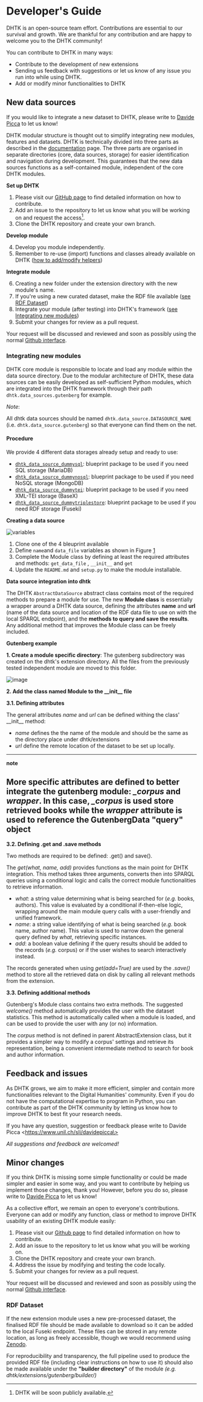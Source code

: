Developer's Guide
=================

DHTK is an open-source team effort. Contributions are essential to our
survival and growth. We are thankful for any contribution and are happy
to welcome you to the DHTK community!

You can contribute to DHTK in many ways:
-   Contribute to the development of new extensions
-   Sending us feedback with suggestions or let us know of any issue you
    run into while using DHTK.
-   Add or modify minor functionalities to DHTK

New data sources
----------------

If you would like to integrate a new dataset to DHTK, please write to
[Davide Picca](https://www.unil.ch/sli/davidepicca) to let us know!

DHTK modular structure is thought out to simplify integrating new
modules, features and datasets. DHTK is technically divided into three parts as
described in the [documentation](user_guide.md) page. The three parts are
organised in separate directories (core, data sources, storage) for
easier identification and navigation during development. This guarantees
that the new data sources functions as a self-contained module, independent
of the core DHTK modules.

**Set up DHTK**

1. Please visit our [GitHub page](https://github.com/dhtk-unil/dhtk) to find
    detailed information on how to contribute.
2. Add an issue to the repository to let us know what you will be
    working on and request the access[^1].
3. Clone the DHTK repository and create your own branch.

[^1]: DHTK will be soon publicly available.

**Develop module**

4. Develop you module independently.
5. Remember to re-use (import) functions and classes already available
    on DHTK ([how to add/modify helpers](#minor-changes))

**Integrate module**

6. Creating a new folder under the extension directory with the new
    module's name.
7. If you're using a new curated dataset, make the RDF file available
    ([see RDF Dataset](#rdf-dataset))
8. Integrate your module (after testing) into DHTK's framework ([see
    Integrating new modules](#integrating-new-modules))
9. Submit your changes for review as a pull request.

Your request will be discussed and reviewed and soon as possibly using
the normal [Github
interface](https://docs.github.com/en/free-pro-team@latest/github/collaborating-with-issues-and-pull-requests/commenting-on-a-pull-request).

### Integrating new modules

DHTK core module is responsible to locate and load any module within
the data source directory. Due to the modular architecture of DHTK, these
data sources can be easily developed as self-sufficient Python modules,
which are integrated into the DHTK framework through their path
`dhtk.data_sources.gutenberg` for example.

*Note*:

All dhtk data sources should be named `dhtk.data_source.DATASOURCE_NAME` (i.e. `dhtk.data_source.gutenberg`) so
that everyone can find them on the net.

#### Procedure

We provide 4 different data storages already setup and ready to use:
- [`dhtk_data_source_dummysql`](https://github.com/dhtk-unil/dhtk_data_source_dummysql): blueprint package to be used if you need SQL storage (MariaDB)
- [`dhtk_data_source_dummynosql`](https://github.com/dhtk-unil/dhtk_data_source_dummynosql): blueprint package to be used if you need NoSQL storage (MongoDB)
- [`dhtk_data_source_dummytei`](https://github.com/dhtk-unil/dhtk_data_source_dummytei): blueprint package to be used if you need XML-TEI storage (BaseX)
- [`dhtk_data_source_dummytriplestore`](https://github.com/dhtk-unil/dhtk_data_source_dummytriplestore): blueprint package to be used if you need RDF storage (Fuseki)




**Creating a data source**

![variables](img/init_file.png)

1. Clone one of the 4 bleuprint available
2. Define `name`and `data_file` variables as shown in Figure [1](#variables) 
3. Complete the Module class by defining at least the required
    attributes and methods: `get_data_file` , `__init__` and `get`
4. Update the `README.md` and `setup.py` to make the module installable.

**Data source integration into dhtk**

The DHTK `AbstractDataSource` abstract class contains most of the required
methods to prepare a module for use. The new **Module class** is
essentially a wrapper around a DHTK data source, defining the attributes
**name** and **url** (name of the data source and location of the RDF data
file to use on with the local SPARQL endpoint), and the **methods to
query and save the results**. Any additional method that improves the
Module class can be freely included.

****Gutenberg example****

**1. Create a module specific directory**: The gutenberg subdirectory
was created on the dhtk's extension directory. All the files from the
previously tested independent module are moved to this folder.

![image](./img/gutenberg1.png)

**2. Add the class named Module to the \_\_init\_\_ file**

**3.1. Defining attributes**

The general attributes *name* and *url* can be defined withing the
class' \_\_init\_\_ method:

-   *name* defines the the name of the module and should be the same as
    the directory place under dhtk/extensions
-   *url* define the remote location of the dataset to be set up
    locally.
---
 **note**

 More specific attributes are defined to better integrate the gutenberg
 module: *\_corpus* and *wrapper*. In this case, *\_corpus* is used
 store retrieved books while the *wrapper* attribute is used to
 reference the GutenbergData "query" object
---
**3.2. Defining .get and .save methods**

Two methods are required to be defined: .get() and save().

The *get(what, name, add)* provides functions as the main point for DHTK
integration. This method takes three arguments, converts then into
SPARQL queries using a conditional logic and calls the correct module
functionalities to retrieve information.

-   *what*: a string value determining what is being searched for
    (*e.g.* books, authors). This value is evaluated by a conditional
    if-then-else logic, wrapping around the main module query calls with
    a user-friendly and unified framework.
-   *name*: a string value identifying of what is being searched (*e.g.*
    book name, author name). This value is used to narrow down the
    general query defined by *what*, retrieving specific instances.
-   *add*: a boolean value defining if the query results should be added
    to the records (*e.g.* corpus) or if the user wishes to search
    interactively instead.

The records generated when using *get(add=True)* are used by the
*.save()* method to store all the retrieved data on disk by calling all
relevant methods from the extension.

**3.3. Defining additional methods**

Gutenberg's Module class contains two extra methods. The suggested
*welcome()* method automatically provides the user with the dataset
statistics. This method is automatically called when a module is loaded,
and can be used to provide the user with any (or no) information.

The *corpus* method is not defined in parent AbstractExtension class,
but it provides a simpler way to modify a corpus' settings and retrieve
its representation, being a convenient intermediate method to search for
book and author information.

Feedback and issues
-------------------

As DHTK grows, we aim to make it more efficient, simpler and contain
more functionalities relevant to the Digital Humanities' community. Even
if you do not have the computational expertise to program in Python, you
can contribute as part of the DHTK community by letting us know how to
improve DHTK to best fit your research needs.

If you have any question, suggestion or feedback please
write to Davide Picca \<https://www.unil.ch/sli/davidepicca\>

*All suggestions and feedback are welcomed!*

Minor changes
-------------

If you think DHTK is missing some simple functionality or could be made
simpler and easier in some way, and you want to contribute by helping us
implement those changes, thank you! However, before you do so, please
write to [Davide Picca](https://www.unil.ch/sli/davidepicca) to let us
know!

As a collective effort, we remain an open to everyone's contributions.
Everyone can add or modify any function, class or method to improve DHTK
usability of an existing DHTK module easily:

1. Please visit our [Github page]((https://github.com/dhtk-unil/dhtk)) to
    find detailed information on how to contribute.
2. Add an issue to the repository to let us know what you will be
    working on.
3. Clone the DHTK repository and create your own branch.
4. Address the issue by modifying and testing the code locally.
5. Submit your changes for review as a pull request.

Your request will be discussed and reviewed and soon as possibly using
the normal [Github
interface](https://docs.github.com/en/free-pro-team@latest/github/collaborating-with-issues-and-pull-requests/commenting-on-a-pull-request).


### RDF Dataset

If the new extension module uses a new pre-processed dataset, the
finalised RDF file should be made available to download so it can be
added to the local Fuseki endpoint. These files can be stored in any
remote location, as long as freely accessible, though we would recommend
using [Zenodo](https://about.zenodo.org/).

For reproducibility and transparency, the full pipeline used to produce
the provided RDF file (including clear instructions on how to use it)
should also be made available under the **"builder directory"** of the
module *(e.g. dhtk/extensions/gutenberg/builder/)*